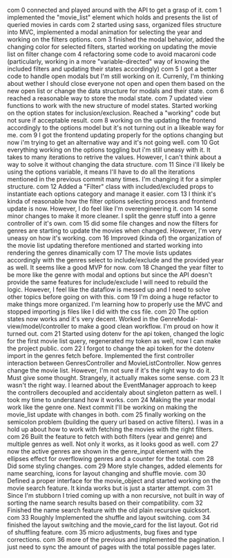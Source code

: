 com 0
    connected and played around with the API to get a grasp of it.
com 1
    implemented the "movie_list" element which holds and presents the list of queried movies in cards
com 2
    started using sass, organized files structure into MVC, implemented a modal animation for selecting the year and working on the filters options.
com 3
    finished the modal behavior, added the changing color for selected filters, started working on updating the movie list on filter change
com 4
    refactoring some code to avoid macaroni code (particularly, working in a more "variable-directed" way of knowing the included filters and updating their states accordingly)
com 5
    I got a better code to handle open modals but I'm still working on it. Currenly, I'm thinking about wether I should close everyone not open and open them based on the new open list or change the data structure for modals and their state.
com 6
    reached a reasonable way to store the modal state.
com 7
    updated view functions to work with the new structure of model states. Started working on the option states for inclusion/exclusion. Reached a "working" code but not sure if acceptable result.
com 8
    working on the updating the frontend accordingly to the options model but it's not turning out in a likeable way for me.
com 9
    I got the frontend updating properly for the options changing but now i'm trying to get an alternative way and it's not going well.
com 10 
    Got everything working on the options toggling but i'm still uneasy with it. It takes to many iterations to retrive the values. However, I can't think about a way to solve it without changing the data structure.
com 11
    Since i'll likely be using the options variable, it means I'll have to do all the iterations mentioned in the previous commit many times. I'm changing it for a simpler structure.
com 12
    Added a "Filter" class with included/excluded props to instantiate each options category and manage it easier. 
com 13
    I think it's kinda of reasonable how the filter options selecting process and frontend update is now. However, I do feel like I'm overengineering it.
com 14
    some minor changes to make it more cleaner. I split the genre stuff into a genre controller of it's own.
com 15
    did some file changes and now the filters for genres are starting to update the movies when changed. However, I'm very uneasy on how it's working.
com 16
    Improved (kinda of) the organization of the movie list updating therefore mentioned and started working into rendering the genres dinamically
com 17
    The movie lists updates accordingly with the genres select to include/exclude and the provided year as well. It seems like a good MVP for now.
com 18
    Changed the year filter to be more like the genre with modal and options but since the API doesn't provide the same features for include/exclude I will need to rebuild the logic.
    However, I feel like the dataflow is messed up and I need to solve other topics before going on with this.
com 19
    I'm doing a huge refactor to make things more organized. I'm learning how to properly use the MVC and stopped importing js files like I did with the css file. 
com 20
    The option states now works and it's very decent. Worked in the GenreModal-view/model/controller to make a good clean workflow. I'm proud on how it turned out.
com 21
    Started using dotenv for the api token, changed the logic for the first movie list query, regenerated my token as well, now I can make the project public.
com 22
    I forgot to change the api token for the dotenv import in the genres fetch before.
    Implemented the first controller interaction between GenresController and MovieListController. Now genres change the movie list.
    However, I'm not sure if it's the right way to do it. Must give some thought. Strangely, it actually makes some sense.
com 23
    It wasn't the right way. I learned about the EventManager approach to keep the controllers decoupled and accidentaly about singleton pattern as well. I took my time to understand how it works.
com 24
    Making the year modal work like the genre one. Next commit I'll be working on making the movie_list update with changes in both.
com 25
    finally working on the semicolon problem (building the query url based on active filters). I was in a hold up about how to work with fetching the movies with the right filters.
com 26
    Built the feature to fetch with both filters (year and genre) and multiple genres as well. Not only it works, as it looks good as well. 
com 27
    now the active genres are shown in the genre_input element with the ellipses effect for overflowing genres and a counter for the total.
com 28
    Did some styling changes.
com 29
    More style changes, added elements for name searching, icons for layout changing and shuffle movie.
com 30 
    Defined a proper interface for the movie_object and started working on the movie search feature. It kinda works but is just a starter attempt.
com 31
    Since I'm stubborn I tried coming up with a non recursive, not built in way of sorting the name search results based on their compatibility.
com 32
    Finished the name search feature with the old plain recursive quicksort.
com 33
    Roughly Implemented the shuffle and layout switching. 
com 34
    finished the layout switching and the movie_card for the list layout. Got rid of shuffling feature. 
com 35
    micro adjustments, bug fixes and type corrections.
com 36
    more of the previous and implemented the pagination. I just need to sync the amount of pages with the total possible pages later. 

    








    
